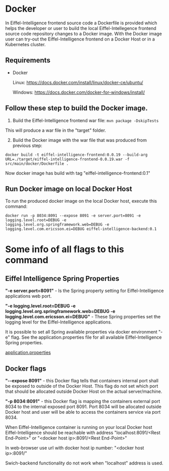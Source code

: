 # Docker

In Eiffel-Intelligence frontend source code a Dockerfile is provided which helps the developer or user to build the local Eiffel-Intellegence frontend source code repository changes to a Docker image.
With the Docker image user can try-out the Eiffel-Intelligence frontend on a Docker Host or in a Kubernetes cluster.

## Requirements
- Docker 


  Linux: https://docs.docker.com/install/linux/docker-ce/ubuntu/

  
  Windows: https://docs.docker.com/docker-for-windows/install/

## Follow these step to build the Docker image.

1. Build the Eiffel-Intelligence frontend war file: 
`mvn package -DskipTests` 


This will produce a war file in the "target" folder.


2. Build the Docker image with the war file that was produced from previous step: 


`docker build -t eiffel-intelligence-frontend:0.0.19 --build-arg URL=./target/eiffel-intelligence-frontend-0.0.19.war -f src/main/docker/Dockerfile .` 


Now docker image has build with tag "eiffel-intelligence-frontend:0.1"

## Run Docker image on local Docker Host
To run the produced docker image on the local Docker host, execute this command: 


`docker run -p 8034:8091 --expose 8091 -e server.port=8091 -e logging.level.root=DEBUG -e logging.level.org.springframework.web=DEBUG -e logging.level.com.ericsson.ei=DEBUG eiffel-intelligence-backend:0.1`

# Some info of all flags to this command


## Eiffel Intelligence Spring Properties


<B>"-e server.port=8091"</B> - Is the Spring property setting for Eiffel-Intelligence applications web port.


<B>"-e logging.level.root=DEBUG -e logging.level.org.springframework.web=DEBUG -e 
logging.level.com.ericsson.ei=DEBUG"</B> - These Spring properties set the logging level for the Eiffel-Intelligence applications. 


It is possible to set all Spring available properties via docker environment "-e" flag. See the application.properties file for all available Eiffel-Intelligence Spring properties.


[application.properties](https://github.com/Ericsson/eiffel-intelligence/blob/master/src/main/resources/application.properties)


## Docker flags


<B>"--expose 8091"</B> - this Docker flag tells that containers internal port shall be exposed to outside of the Docker Host. This flag do not set which port that should be allocated outside Docker Host on the actual server/machine.


<B>"-p 8034:8091"</B> - this Docker flag is mapping the containers external port 8034 to the internal exposed port 8091. Port 8034 will be allocated outside Docker host and user will be able to access the containers service via port 8034.


When Eiffel-Intelligence container is running on your local Docker host Eiffel-Intelligence should be reachable with address "localhost:8091/\<Rest End-Point\>" or "\<docker host ip\>:8091/\<Rest End-Point\>"


In web-browser use url with docker host ip number: "\<docker host ip\>:8091/"

Swich-backend functionality do not work when "localhost" address is used.



